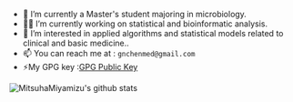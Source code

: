 
- :microscope: I’m currently a Master's student majoring in microbiology.
- :man_scientist: I’m currently working on statistical and bioinformatic analysis.
- 🤔 I’m interested in applied algorithms and statistical models related to clinical and basic medicine..
- 📫 You can reach me at : ```gnchenmed@gmail.com```
- ⚡My GPG key :[GPG Public Key](https://github.com/MitsuhaMiyamizu.gpg)

![MitsuhaMiyamizu's github stats](https://github-readme-stats.vercel.app/api?username=mitsuhamiyamizu&show_icons=true&bg_color=fff&title_color=00557f&text_color=81736d&hide_border=true&icon_color=216e39)
